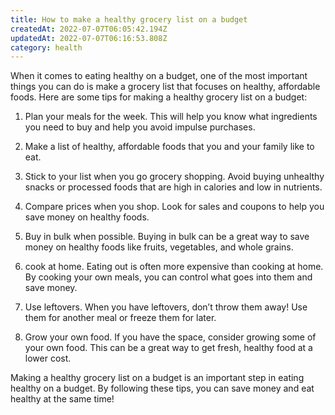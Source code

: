 ```yaml
---
title: How to make a healthy grocery list on a budget
createdAt: 2022-07-07T06:05:42.194Z
updatedAt: 2022-07-07T06:16:53.808Z
category: health
---
```


When it comes to eating healthy on a budget, one of the most important things you can do is make a grocery list that focuses on healthy, affordable foods. Here are some tips for making a healthy grocery list on a budget:

1. Plan your meals for the week. This will help you know what ingredients you need to buy and help you avoid impulse purchases.

2. Make a list of healthy, affordable foods that you and your family like to eat.

3. Stick to your list when you go grocery shopping. Avoid buying unhealthy snacks or processed foods that are high in calories and low in nutrients.

4. Compare prices when you shop. Look for sales and coupons to help you save money on healthy foods.

5. Buy in bulk when possible. Buying in bulk can be a great way to save money on healthy foods like fruits, vegetables, and whole grains.

6. cook at home. Eating out is often more expensive than cooking at home. By cooking your own meals, you can control what goes into them and save money.

7. Use leftovers. When you have leftovers, don’t throw them away! Use them for another meal or freeze them for later.

8. Grow your own food. If you have the space, consider growing some of your own food. This can be a great way to get fresh, healthy food at a lower cost.

Making a healthy grocery list on a budget is an important step in eating healthy on a budget. By following these tips, you can save money and eat healthy at the same time!
